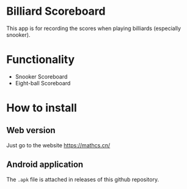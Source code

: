 # Billiard Scoreboard

This app is for recording the scores when playing billiards (especially snooker). 

# Functionality

- Snooker Scoreboard
- Eight-ball Scoreboard

# How to install 

## Web version

Just go to the website https://mathcs.cn/ 

## Android application

The `.apk` file is attached in releases of this github repository.
